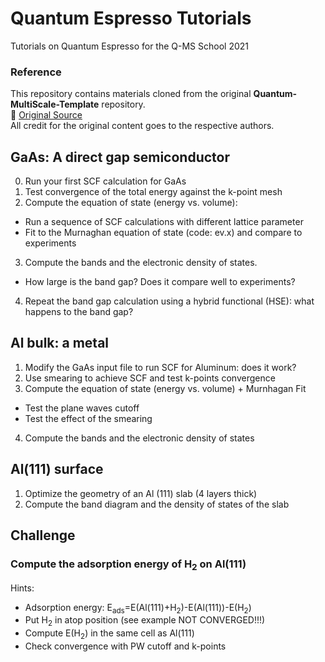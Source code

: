 # Quantum Espresso Tutorials
Tutorials on Quantum Espresso for the Q-MS School 2021

### Reference  
This repository contains materials cloned from the original **Quantum-MultiScale-Template** repository.  
🔗 [Original Source](https://github.com/Quantum-MultiScale-Template)  
All credit for the original content goes to the respective authors.

## GaAs: A direct gap semiconductor
0. Run your first SCF calculation for GaAs
1. Test convergence of the total energy against the k-point mesh
2. Compute the equation of state (energy vs. volume):
- Run a sequence of SCF calculations with different lattice parameter
- Fit to the Murnaghan equation of state (code: ev.x) and compare to experiments
3. Compute the bands and the electronic density of states.
- How large is the band gap? Does it compare well to experiments?
4. Repeat the band gap calculation using a hybrid functional (HSE): what happens to the band gap?

## Al bulk: a metal
1. Modify the GaAs input file to run SCF for Aluminum: does it work?
2. Use smearing to achieve SCF and test k-points convergence 
3. Compute the equation of state (energy vs. volume) + Murnhagan Fit
- Test the plane waves cutoff 
- Test the effect of the smearing 
4. Compute the bands and the electronic density of states

## Al(111) surface
1. Optimize the geometry of an Al (111) slab (4 layers thick)  
2. Compute the band diagram and the density of states of the slab

## Challenge
### Compute the adsorption energy of H<sub>2</sub> on Al(111) 

Hints:
- Adsorption energy: E<sub>ads</sub>=E(Al(111)+H<sub>2</sub>)-E(Al(111))-E(H<sub>2</sub>)
- Put H<sub>2</sub> in atop position (see example NOT CONVERGED!!!)
- Compute E(H<sub>2</sub>) in the same cell as Al(111)
- Check convergence with PW cutoff and k-points

